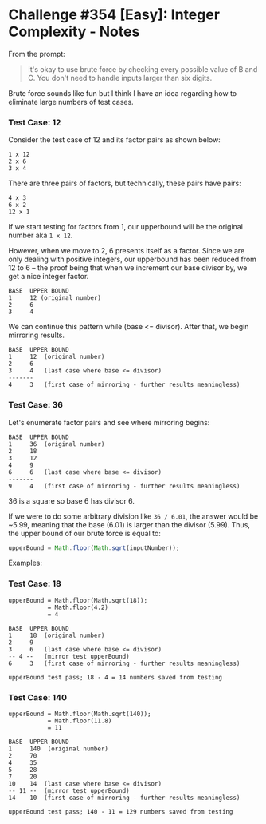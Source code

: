 # Challenge #354 [Easy]: Integer Complexity - Notes

From the prompt:

> It's okay to use brute force by checking every possible value of B and C. You don't need to handle inputs larger than six digits.

Brute force sounds like fun but I think I have an idea regarding how to eliminate large numbers of test cases.

### Test Case: 12

Consider the test case of 12 and its factor pairs as shown below:

```
1 x 12
2 x 6
3 x 4
```

There are three pairs of factors, but technically, these pairs have pairs:

```
4 x 3
6 x 2
12 x 1
```

If we start testing for factors from 1, our upperbound will be the original number aka `1 x 12`.

However, when we move to 2, 6 presents itself as a factor. Since we are only dealing with positive integers, our upperbound has been reduced from 12 to 6 – the proof being that when we increment our base divisor by, we get a nice integer factor.

```
BASE  UPPER BOUND
1     12 (original number)
2     6
3     4
```

We can continue this pattern while (base <= divisor). After that, we begin mirroring results.

```
BASE  UPPER BOUND
1     12  (original number)
2     6
3     4   (last case where base <= divisor)
-------
4     3   (first case of mirroring - further results meaningless)
```

### Test Case: 36

Let's enumerate factor pairs and see where mirroring begins:

```
BASE  UPPER BOUND
1     36  (original number)
2     18
3     12
4     9
6     6   (last case where base <= divisor)
-------
9     4   (first case of mirroring - further results meaningless)
```

36 is a square so base 6 has divisor 6.

If we were to do some arbitrary division like `36 / 6.01`, the answer would be ~5.99, meaning that the base (6.01) is larger than the divisor (5.99). Thus, the upper bound of our brute force is equal to:

```js
upperBound = Math.floor(Math.sqrt(inputNumber));
```

Examples:

### Test Case: 18

```
upperBound = Math.floor(Math.sqrt(18));
           = Math.floor(4.2)
           = 4

BASE  UPPER BOUND
1     18  (original number)
2     9
3     6   (last case where base <= divisor)
-- 4 --   (mirror test upperBound)
6     3   (first case of mirroring - further results meaningless)

upperBound test pass; 18 - 4 = 14 numbers saved from testing
```

### Test Case: 140

```
upperBound = Math.floor(Math.sqrt(140));
           = Math.floor(11.8)
           = 11

BASE  UPPER BOUND
1     140  (original number)
2     70
4     35
5     28
7     20
10    14  (last case where base <= divisor)
-- 11 --  (mirror test upperBound)
14    10  (first case of mirroring - further results meaningless)

upperBound test pass; 140 - 11 = 129 numbers saved from testing
```
